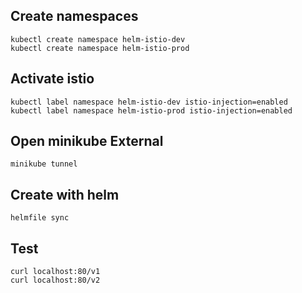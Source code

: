
## Create namespaces

```
kubectl create namespace helm-istio-dev
kubectl create namespace helm-istio-prod
```

## Activate istio
```
kubectl label namespace helm-istio-dev istio-injection=enabled
kubectl label namespace helm-istio-prod istio-injection=enabled
```
## Open minikube External
```
minikube tunnel
```

## Create with helm
```
helmfile sync
```

## Test
```
curl localhost:80/v1
curl localhost:80/v2
```